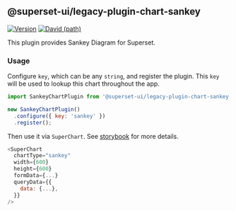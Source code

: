 ## @superset-ui/legacy-plugin-chart-sankey

[![Version](https://img.shields.io/npm/v/@superset-ui/legacy-plugin-chart-sankey.svg?style=flat-square)](https://img.shields.io/npm/v/@superset-ui/legacy-plugin-chart-sankey.svg?style=flat-square)
[![David (path)](https://img.shields.io/david/apache-superset/superset-ui-plugins.svg?path=packages%2Fsuperset-ui-legacy-plugin-chart-sankey&style=flat-square)](https://david-dm.org/apache-superset/superset-ui-plugins?path=packages/superset-ui-legacy-plugin-chart-sankey)

This plugin provides Sankey Diagram for Superset.

### Usage

Configure `key`, which can be any `string`, and register the plugin. This `key` will be used to lookup this chart throughout the app.

```js
import SankeyChartPlugin from '@superset-ui/legacy-plugin-chart-sankey';

new SankeyChartPlugin()
  .configure({ key: 'sankey' })
  .register();
```

Then use it via `SuperChart`. See [storybook](https://apache-superset.github.io/superset-ui-plugins/?selectedKind=plugin-chart-sankey) for more details.

```js
<SuperChart
  chartType="sankey"
  width={600}
  height={600}
  formData={...}
  queryData={{
    data: {...},
  }}
/>
```